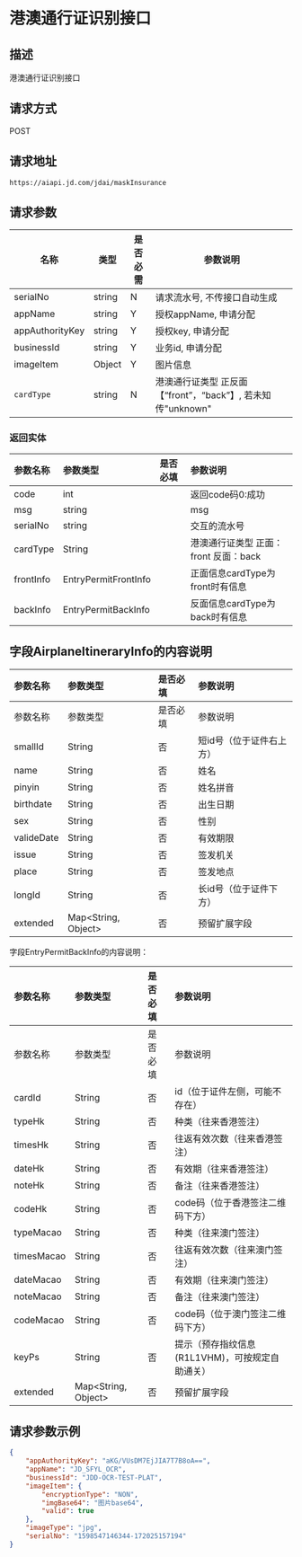# 港澳通行证识别接口


## 描述
港澳通行证识别接口

## 请求方式

POST

## 请求地址

```apl
https://aiapi.jd.com/jdai/maskInsurance
```



## 请求参数

|名称|类型|是否必需|参数说明|
|---|---|---|---|
| serialNo | string | N      | 请求流水号, 不传接口自动生成                                 |
| appName | string | Y | 授权appName, 申请分配 |
| appAuthorityKey | string | Y | 授权key, 申请分配 |
| businessId | string | Y | 业务id, 申请分配 |
| imageItem | Object | Y | 图片信息 |
| `cardType` | string | N | 港澳通行证类型 正反面【“front”，“back”】, 若未知传"unknown" |



### 返回实体

| 参数名称  | 参数类型             | 是否必填 | 参数说明                              |
| :-------- | :------------------- | :------- | :------------------------------------ |
| code      | int                  |          | 返回code码0:成功                      |
| msg       | string               |          | msg                                   |
| serialNo  | string               |          | 交互的流水号                          |
| cardType  | String               |          | 港澳通行证类型 正面：front 反面：back |
| frontInfo | EntryPermitFrontInfo |          | 正面信息cardType为front时有信息       |
| backInfo  | EntryPermitBackInfo  |          | 反面信息cardType为back时有信息        |

## 字段AirplaneItineraryInfo的内容说明

| 参数名称   | 参数类型            | 是否必填 | 参数说明                 |
| :--------- | :------------------ | :------- | :----------------------- |
| 参数名称   | 参数类型            | 是否必填 | 参数说明                 |
| smallId    | String              | 否       | 短id号（位于证件右上方） |
| name       | String              | 否       | 姓名                     |
| pinyin     | String              | 否       | 姓名拼音                 |
| birthdate  | String              | 否       | 出生日期                 |
| sex        | String              | 否       | 性别                     |
| valideDate | String              | 否       | 有效期限                 |
| issue      | String              | 否       | 签发机关                 |
| place      | String              | 否       | 签发地点                 |
| longId     | String              | 否       | 长id号（位于证件下方）   |
| extended   | Map<String, Object> | 否       | 预留扩展字段             |

字段EntryPermitBackInfo的内容说明：

| 参数名称   | 参数类型            | 是否必填 | 参数说明                                        |
| :--------- | :------------------ | :------- | :---------------------------------------------- |
| 参数名称   | 参数类型            | 是否必填 | 参数说明                                        |
| cardId     | String              | 否       | id（位于证件左侧，可能不存在）                  |
| typeHk     | String              | 否       | 种类（往来香港签注）                            |
| timesHk    | String              | 否       | 往返有效次数（往来香港签注）                    |
| dateHk     | String              | 否       | 有效期（往来香港签注）                          |
| noteHk     | String              | 否       | 备注（往来香港签注）                            |
| codeHk     | String              | 否       | code码（位于香港签注二维码下方）                |
| typeMacao  | String              | 否       | 种类（往来澳门签注）                            |
| timesMacao | String              | 否       | 往返有效次数（往来澳门签注）                    |
| dateMacao  | String              | 否       | 有效期（往来澳门签注）                          |
| noteMacao  | String              | 否       | 备注（往来澳门签注）                            |
| codeMacao  | String              | 否       | code码（位于澳门签注二维码下方）                |
| keyPs      | String              | 否       | 提示（预存指纹信息(R1L1VHM)，可按规定自助通关） |
| extended   | Map<String, Object> | 否       | 预留扩展字段                                    |

## 请求参数示例

```json
{
    "appAuthorityKey": "aKG/VUsDM7EjJIA7T7B8oA==",
    "appName": "JD_SFYL_OCR",
    "businessId": "JDD-OCR-TEST-PLAT",
    "imageItem": {
        "encryptionType": "NON",
        "imgBase64": "图片base64",
        "valid": true
    },
    "imageType": "jpg",
    "serialNo": "1598547146344-172025157194"
}

```

## 


